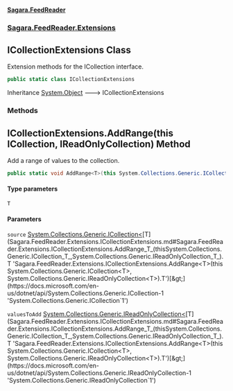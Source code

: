 #### [Sagara.FeedReader](index.md 'index')
### [Sagara.FeedReader.Extensions](index.md#Sagara.FeedReader.Extensions 'Sagara.FeedReader.Extensions')

## ICollectionExtensions Class

Extension methods for the ICollection<T> interface.

```csharp
public static class ICollectionExtensions
```

Inheritance [System.Object](https://docs.microsoft.com/en-us/dotnet/api/System.Object 'System.Object') &#129106; ICollectionExtensions
### Methods

<a name='Sagara.FeedReader.Extensions.ICollectionExtensions.AddRange_T_(thisSystem.Collections.Generic.ICollection_T_,System.Collections.Generic.IReadOnlyCollection_T_)'></a>

## ICollectionExtensions.AddRange<T>(this ICollection<T>, IReadOnlyCollection<T>) Method

Add a range of values to the collection.

```csharp
public static void AddRange<T>(this System.Collections.Generic.ICollection<T> source, System.Collections.Generic.IReadOnlyCollection<T> valuesToAdd);
```
#### Type parameters

<a name='Sagara.FeedReader.Extensions.ICollectionExtensions.AddRange_T_(thisSystem.Collections.Generic.ICollection_T_,System.Collections.Generic.IReadOnlyCollection_T_).T'></a>

`T`
#### Parameters

<a name='Sagara.FeedReader.Extensions.ICollectionExtensions.AddRange_T_(thisSystem.Collections.Generic.ICollection_T_,System.Collections.Generic.IReadOnlyCollection_T_).source'></a>

`source` [System.Collections.Generic.ICollection&lt;](https://docs.microsoft.com/en-us/dotnet/api/System.Collections.Generic.ICollection-1 'System.Collections.Generic.ICollection`1')[T](Sagara.FeedReader.Extensions.ICollectionExtensions.md#Sagara.FeedReader.Extensions.ICollectionExtensions.AddRange_T_(thisSystem.Collections.Generic.ICollection_T_,System.Collections.Generic.IReadOnlyCollection_T_).T 'Sagara.FeedReader.Extensions.ICollectionExtensions.AddRange<T>(this System.Collections.Generic.ICollection<T>, System.Collections.Generic.IReadOnlyCollection<T>).T')[&gt;](https://docs.microsoft.com/en-us/dotnet/api/System.Collections.Generic.ICollection-1 'System.Collections.Generic.ICollection`1')

<a name='Sagara.FeedReader.Extensions.ICollectionExtensions.AddRange_T_(thisSystem.Collections.Generic.ICollection_T_,System.Collections.Generic.IReadOnlyCollection_T_).valuesToAdd'></a>

`valuesToAdd` [System.Collections.Generic.IReadOnlyCollection&lt;](https://docs.microsoft.com/en-us/dotnet/api/System.Collections.Generic.IReadOnlyCollection-1 'System.Collections.Generic.IReadOnlyCollection`1')[T](Sagara.FeedReader.Extensions.ICollectionExtensions.md#Sagara.FeedReader.Extensions.ICollectionExtensions.AddRange_T_(thisSystem.Collections.Generic.ICollection_T_,System.Collections.Generic.IReadOnlyCollection_T_).T 'Sagara.FeedReader.Extensions.ICollectionExtensions.AddRange<T>(this System.Collections.Generic.ICollection<T>, System.Collections.Generic.IReadOnlyCollection<T>).T')[&gt;](https://docs.microsoft.com/en-us/dotnet/api/System.Collections.Generic.IReadOnlyCollection-1 'System.Collections.Generic.IReadOnlyCollection`1')